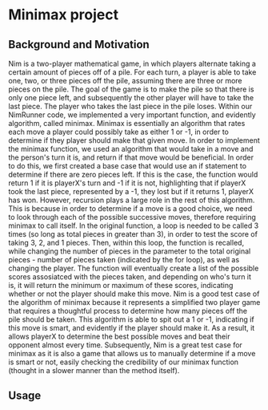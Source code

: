 # Minimax project
## Background and Motivation
Nim is a two-player mathematical game, in which players alternate taking a certain amount of pieces off of a pile. For each turn, a player is able to take one, two, or three pieces off the pile, assuming there are three or more pieces on the pile. The goal of the game is to make the pile so that there is only one piece left, and subsequently the other player will have to take the last piece. The player who takes the last piece in the pile loses. 
Within our NimRunner code, we implemented a very important function, and evidently algorithm, called minimax. Minimax is essentially an algorithm that rates each move a player could possibly take as either 1 or -1, in order to determine if they player should make that given move. In order to implement the minimax function, we used an algorithm that would take in a move and the person's turn it is, and return if that move would be beneficial. In order to do this, we first created a base case that would use an if statement to determine if there are zero pieces left. If this is the case, the function would return 1 if it is playerX's turn and -1 if it is not, highlighting that if playerX took the last piece, represented by a -1, they lost but if it returns 1, playerX has won. However, recursion plays a large role in the rest of this algorithm. This is because in order to determine if a move is a good choice, we need to look through each of the possible successive moves, therefore requiring minimax to call itself. In the original function, a loop is needed to be called 3 times (so long as total pieces in greater than 3), in order to test the score of taking 3, 2, and 1 pieces. Then, within this loop, the function is recalled, while changing the number of pieces in the parameter to the total original pieces - number of pieces taken (indicated by the for loop), as well as changing the player. The function will eventually create a list of the possible scores assosiatced with the pieces taken, and depending on who's turn it is, it will return the minimum or maximum of these scores, indicating whether or not the player should make this move. 
Nim is a good test case of the algorithm of minimax because it represents a simplified two player game that requires a thoughtful process to determine how many pieces off the pile should be taken. This algorithm is able to spit out a 1 or -1, indicating if this move is smart, and evidently if the player should make it. As a result, it allows playerX to determine the best possible moves and beat their opponent almost every time. Subsequently, Nim is a great test case for minimax as it is also a game that allows us to manually determine if a move is smart or not, easily checking the credibility of our minimax function (thought in a slower manner than the method itself). 
## Usage
